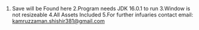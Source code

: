 1. Save will be Found here
2.Program needs JDK 16.0.1 to run
3.Window is not resizeable
4.All Assets Included
5.For further infuaries contact email: kamruzzaman.shishir381@gmail.com

